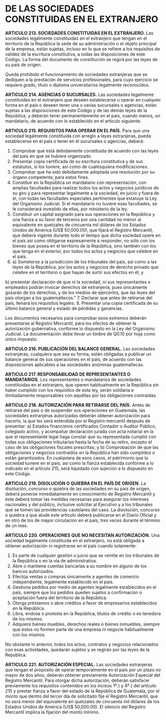 # DE LAS SOCIEDADES CONSTITUIDAS EN EL EXTRANJERO

__ARTICULO 213. SOCIEDADES CONSTITUIDAS EN EL EXTRANJERO.__ Las sociedades
legalmente constituidas en el extranjero que tengan en el territorio de la República la sede de su
administración o el objeto principal de la empresa, están sujetas, incluso en lo que se refiere a
los requisitos de validez de la escritura constitutiva, a todas las disposiciones de este Código. La
forma del documento de constitución se regirá por las leyes de su país de origen.

Queda prohibido el funcionamiento de sociedades extranjeras que se dediquen a la prestación
de servicios profesionales, para cuyo ejercicio se requiere grado, título o diploma universitarios
legalmente reconocidos.

__ARTICULO 214. AGENCIAS O SUCURSALES.__ Las sociedades legalmente constituidas en el
extranjero que deseen establecerse u operar en cualquier forma en el país o deseen tener una o
varias sucursales o agencias, están sujetas a las disposiciones de este Código y de las demás
leyes de la República, y deberán tener permanentemente en el país, cuando menos, un
mandatario, de acuerdo con lo establecido en el artículo siguiente.

__ARTICULO 215. REQUISITOS PARA OPERAR EN EL PAÍS.__ Para que una sociedad legalmente
constituida con arreglo a leyes extranjeras, pueda establecerse en el país o tener en él sucursales
o agencias, deberá:

1. Comprobar que está debidamente constituida de acuerdo con las leyes del país en que se
hubiere organizado.
2. Presentar copia certificada de su escritura constitutiva y de sus estatutos, si los tuviere, así
como de cualesquiera modificaciones.
3. Comprobar que ha sido debidamente adoptada una resolución por su órgano competente,
para estos fines.
4. Constituir en la República un mandatario con representación, con amplias facultades para
realizar todos los actos y negocios jurídicos de su giro y para representar legalmente a la
sociedad, en juicio y fuera de él, con todas las facultades especiales pertinentes que estatuye la
Ley del Organismo Judicial. Si el mandatario no tuviere esas facultades, se le considerará
investido de ellas, por ministerio de la ley.
5. Constituir un capital asignado para sus operaciones en la República y una fianza a su favor
de terceros por una cantidad no menor al equivalente en quetzales de cincuenta mil dólares de
los Estados Unidos de América (US$ 50,000.00), que fijará el Registro Mercantil, que deberá
vigente durante todo el tiempo que dicha sociedad opere en el país así como obligarse
expresamente a responder, no sólo con los bienes que posea en el territorio de la República,
sino también con los que tenga en el exterior, por todos los actos y negocios que celebre en el
país.
6. a) Someterse a la jurisdicción de los tribunales del país, así como a las leyes de la República,
por los actos y negocios de derecho privado que celebre en el territorio o que hayan de surtir
sus efectos en él; y

b) presentar declaración de que ni la sociedad, ni sus representantes o empleados podrán
invocar derechos de extranjería, pues únicamente gozarán de los derechos, y de los medios de
ejercerlos, que las leyes del país otorgan a los guatemaltecos.”
7. Declarar que antes de retirarse del país, llenará los requisitos legales.
8. Presentar una copia certificada de su último balance general y estado de pérdidas y
ganancias.

Los documentos necesarios para comprobar esos extremos deberán presentarse al Registro
Mercantil, para los efectos de obtener la autorización gubernativa, conforme lo dispuesto en la
Ley del Organismo Judicial. La documentación debe llevar un timbre de Q0.10 por hoja como
único impuesto.

__ARTICULO 216. PUBLICACIÓN DEL BALANCE GENERAL.__ Las sociedades extranjeras,
cualquiera que sea su forma, están obligadas a publicar un balance general de sus operaciones
en el país, de acuerdo con las disposiciones aplicables a las sociedades anónimas
guatemaltecas.

__ARTICULO 217. RESPONSABILIDAD DE REPRESENTANTES O MANDATARIOS.__ Los
representantes o mandatarios de sociedades constituidas en el extranjero, que operen
habitualmente en la República sin haber cumplido con los requisitos de esta ley, serán solidaria
e ilimitadamente responsables con aquéllas por las obligaciones contraídas.

__ARTICULO 218. AUTORIZACIÓN PARA RETIRARSE DEL PAÍS.__ Antes de retirarse del país o de
suspender sus operaciones en Guatemala, las sociedades extranjeras autorizadas deberán
obtener autorización para hacerlo, la que les será extendida por el Registro mercantil después
de presentar: a) Estados financieros certificados Contador o Auditor Público, colegiado activo, y
acompañar declaración jurada con acta notarial en la que el representante legal haga constar
que su representada cumplió con todas sus obligaciones tributarias hasta la fecha de su retiro,
excepto el caso de las obligaciones fiscales prescritas; y b) Comprobación de que las
obligaciones y negocios contraídos en la República han sido cumplidos o están garantizados.
En cualquiera de esos casos, el patrimonio que la sociedad tuviere en el país, así como la fianza
establecida conforme a lo indicado en el artículo 215, será liquidado con sujeción a lo dispuesto
en este Código.

__ARTICULO 219. DISOLUCIÓN O QUIEBRA EN EL PAÍS DE ORIGEN.__ La disolución, concurso o
quiebra de las sociedades en su país de origen, deberá ponerse inmediatamente en
conocimiento de Registro Mercantil y éste deberá tomar las medidas necesarias para asegurar
los intereses nacionales y del público, inclusive solicitar al Ejecutivo y a los tribunales que se
tomen las providencias cautelares del caso. La disolución, concurso o quiebra a que alude este
artículo deberá publicarse en el Diario Oficial y en otro de los de mayor circulación en el país,
tres veces durante el término de un mes.

__ARTICULO 220. OPERACIONES QUE NO NECESITAN AUTORIZACIÓN.__ Una sociedad
legalmente constituida en el extranjero, no está obligada a obtener autorización ni registrarse
en el país cuando solamente:

1. Es parte de cualquier gestión o juicio que se ventile en los tribunales de la República o en la
vía de administrativa.
2. Abre o mantiene cuentas bancarias a su nombre en alguno de los bancos autorizados.
3. Efectúa ventas o compras únicamente a agentes de comercio independiente, legalmente
establecido en el país.
4. Gestiona pedidos por medio de agentes legalmente establecidos en el país, siempre que los
pedidos queden sujetos a confirmación o aceptación fuera del territorio de la República.
5. Otorga préstamos o abre créditos a favor de empresarios establecidos en la República.
6. Libra, endosa o protesta en la República, títulos de crédito o es tenedora de los mismos.
7. Adquiere bienes muebles, derechos reales o bienes inmuebles, siempre que éstos no
formen parte de una empresa ni negocie habitualmente con los mismos.

No obstante lo anterior, todos los actos, contratos y negocios relacionados con esas
actividades, quedarán sujetos y se regirán por las leyes de la República.

__ARTICULO 221. AUTORIZACIÓN ESPECIAL.__ Las sociedades extranjeras que tengan el
propósito de operar temporalmente en el país por un plazo no mayor de dos años, deberán
obtener previamente Autorización Especial del Registro Mercantil. Para otorgar dicha
autorización, deberán satisfacer previamente los requisitos contenidos en los incisos 1º.) y 4º.)
del artículo 215 y prestar fianza a favor del estado de la República de Guatemala, por el monto
que dentro del tercer día de solicitado fije el Registro Mercantil, que no será menor del
equivalente en quetzales de cincuenta mil dólares de los Estados Unidos de América (US$
50,000.00). El silencio del Registro Mercantil implica la fijación del monto mínimo.